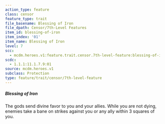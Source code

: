 ```yaml
---
action_type: feature
class: censor
feature_type: trait
file_basename: Blessing of Iron
file_dpath: Censor/7th-Level Features
item_id: blessing-of-iron
item_index: '01'
item_name: Blessing of Iron
level: 7
scc:
  - mcdm.heroes.v1:feature.trait.censor.7th-level-feature:blessing-of-iron
scdc:
  - 1.1.1:11.1.7.9:01
source: mcdm.heroes.v1
subclass: Protection
type: feature/trait/censor/7th-level-feature
---
```


##### Blessing of Iron

The gods send divine favor to you and your allies. While you are not dying, enemies take a bane on strikes against you or any ally within 3 squares of you.

